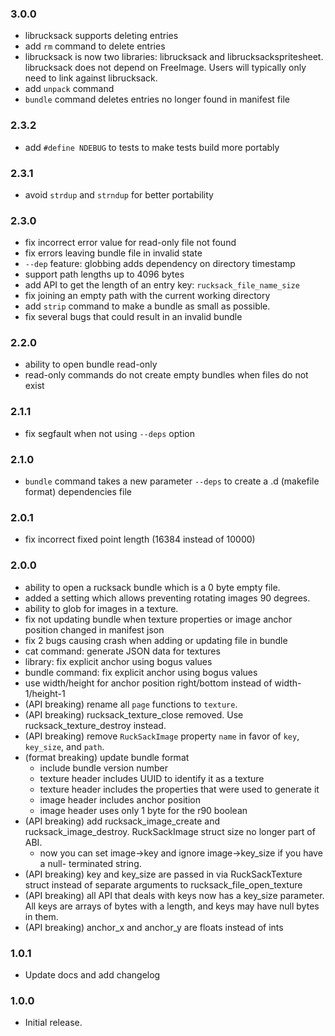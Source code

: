 ### 3.0.0

 * librucksack supports deleting entries
 * add `rm` command to delete entries
 * librucksack is now two libraries: librucksack and librucksackspritesheet.
   librucksack does not depend on FreeImage. Users will typically only need
   to link against librucksack.
 * add `unpack` command
 * `bundle` command deletes entries no longer found in manifest file

### 2.3.2

 * add `#define NDEBUG` to tests to make tests build more portably

### 2.3.1

 * avoid `strdup` and `strndup` for better portability

### 2.3.0

 * fix incorrect error value for read-only file not found
 * fix errors leaving bundle file in invalid state
 * `--dep` feature: globbing adds dependency on directory timestamp
 * support path lengths up to 4096 bytes
 * add API to get the length of an entry key: `rucksack_file_name_size`
 * fix joining an empty path with the current working directory
 * add `strip` command to make a bundle as small as possible.
 * fix several bugs that could result in an invalid bundle

### 2.2.0

 * ability to open bundle read-only
 * read-only commands do not create empty bundles when files do not exist

### 2.1.1

 * fix segfault when not using `--deps` option

### 2.1.0

 * `bundle` command takes a new parameter `--deps` to create a .d
   (makefile format) dependencies file

### 2.0.1

 * fix incorrect fixed point length (16384 instead of 10000)

### 2.0.0

 * ability to open a rucksack bundle which is a 0 byte empty file.
 * added a setting which allows preventing rotating images 90 degrees.
 * ability to glob for images in a texture.
 * fix not updating bundle when texture properties or image anchor position
   changed in manifest json
 * fix 2 bugs causing crash when adding or updating file in bundle
 * cat command: generate JSON data for textures
 * library: fix explicit anchor using bogus values
 * bundle command: fix explicit anchor using bogus values
 * use width/height for anchor position right/bottom instead of width-1/height-1
 * (API breaking) rename all `page` functions to `texture`.
 * (API breaking) rucksack_texture_close removed. Use rucksack_texture_destroy
   instead.
 * (API breaking) remove `RuckSackImage` property `name` in favor of `key`,
   `key_size`, and `path`.
 * (format breaking) update bundle format
   - include bundle version number
   - texture header includes UUID to identify it as a texture
   - texture header includes the properties that were used to generate it
   - image header includes anchor position
   - image header uses only 1 byte for the r90 boolean
 * (API breaking) add rucksack_image_create and rucksack_image_destroy.
   RuckSackImage struct size no longer part of ABI.
   - now you can set image->key and ignore image->key_size if you have a null-
     terminated string.
 * (API breaking) key and key_size are passed in via RuckSackTexture struct
   instead of separate arguments to rucksack_file_open_texture
 * (API breaking) all API that deals with keys now has a key_size parameter. All
   keys are arrays of bytes with a length, and keys may have null bytes in them.
 * (API breaking) anchor_x and anchor_y are floats instead of ints

### 1.0.1

 * Update docs and add changelog

### 1.0.0

 * Initial release.
